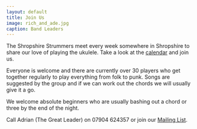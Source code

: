 ```yaml
---
layout: default
title: Join Us
image: rich_and_ade.jpg
caption: Band Leaders
---
```

The Shropshire Strummers meet every week somewhere in Shropshire to share our love of playing the ukulele. Take a look at the [calendar](/calendar) and join us.

Everyone is welcome and there are currently over 30 players who get together regularly to play everything from folk to punk. Songs are suggested by the group and if we can work out the chords we will usually give it a go.

We welcome absolute beginners who are usually bashing out a chord or three by the end of the night.

Call Adrian (The Great Leader) on 07904 624357 or join our [Mailing List](https://groups.google.com/forum/#!forum/shropshirestrummers).